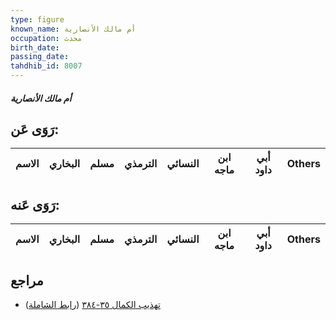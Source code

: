 ```yaml
---
type: figure
known_name: أم مالك الأنصارية
occupation: محدث
birth_date:
passing_date:
tahdhib_id: 8007
---
```

##### أم مالك الأنصارية

## رَوَى عَن:
| الاسم | البخاري | مسلم | الترمذي | النسائي | ابن ماجه | أبي داود | Others |
| ----- | ------- | ---- | ------- | ------- | -------- | -------- | ------ |
## رَوَى عَنه:
| الاسم | البخاري | مسلم | الترمذي | النسائي | ابن ماجه | أبي داود | Others |
| ----- | ------- | ---- | ------- | ------- | -------- | -------- | ------ |
## مراجع
- [تهذيب الكمال ٣٥-٣٨٤](obsidian://open?vault=Tahdhib-al-Kamal&file=Figures/٨٠٠٧-أم%20مالك%20الأنصارية) ([رابط الشاملة](https://shamela.ws/book/3722/18983))